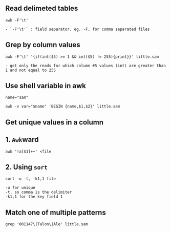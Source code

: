 ## Read delimeted tables

    awk -F'\t' 

    - `-F'\t'` : field separator, eg. -F, for comma separated files

## Grep by column values

    awk -F'\t' '{if(int($5) >= 1 && int($5) != 255){print}}' little.sam
    
    - get only the reads for which column #5 values (int) are greater than 1 and not equal to 255  

## Use shell variable in awk

    name="sam"

    awk -v var="$name" 'BEGIN {name,$1,$2}' little.sam 

## Get unique values in a column

## 1. `Awk`ward

    awk '!a[$1]++' <file


## 2. Using `sort`

    sort -u -t, -k1,1 file

    -u for unique
    -t, so comma is the delimiter
    -k1,1 for the key field 1

## Match one of multiple patterns

    grep '001147\|Talon\|Ale' little.sam

